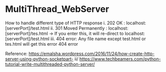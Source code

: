# MultiThread_WebServer
How to handle different type of HTTP response
i. 202 OK : localhost:[serverPort]/test.html
ii. 301 Moved Permanently : localhost:[serverPort]/tes.html
-> If you enter this, it will re-direct to localhost:
[serverPort]/test.html
iii. 404 error: Any file name except test.html or tes.html will get this error 404 error


Reference: 
https://emalsha.wordpress.com/2016/11/24/how-create-http-server-using-python-socketpart-
ii/
https://www.techbeamers.com/python-tutorial-write-multithreaded-python-server/
